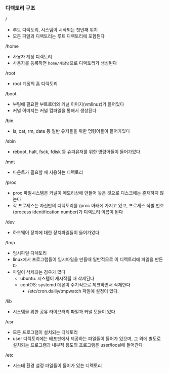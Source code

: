 ### 디렉토리 구조
/
- 루트 디렉토리, 시스템이 시작되는 첫번째 위치
- 모든 파일과 디렉토리는 루트 디렉토리에 포함된다

/home
- 사용자 계정 디렉토리
- 사용자를 등록하면 `home/계정명`으로 디렉토리가 생성된다

/root
- root 계정의 홈 디렉토리

/boot
- 부팅에 필요한 부트로더와 커널 이미지(vmlinuz)가 들어있다
- 커널 이미지는 커널 컴파일을 통해서 생성된다

/bin
- ls, cat, rm, date 등 일반 유저들을 위한 명령어들이 들어가있다

/sbin
- reboot, halt, fsck, fdisk 등 슈퍼유저를 위한 명령어들이 들어가있다

/mnt
- 마운트가 필요할 때 사용하는 디렉토리

/proc
- proc 파일시스템은 커널이 메모리상에 만들어 놓은 것으로 디스크에는 존재하지 않는다
- 각 프로세스는 자신만의 디렉토리를 /proc 아래에 가지고 있고, 프로세스 식별 번호(process identification number)가 디렉토리 이름이 된다

/dev
- 하드웨어 장치에 대한 장치파일들이 들어가있다

/tmp
- 임시파일 디렉토리
- linux에서 프로그램들이 임시파일을 만들때 일반적으로 이 디렉토리에 파일을 만든다
- 파일이 삭제되는 경우가 많다
  - ubuntu: 시스템이 재시작될 때 삭제된다
  - centOS: systemd 데몬이 주기적으로 체크하면서 삭제한다
     - /etc/cron.dailiy/tmpwatch 파일에 설정이 있다.

/lib
- 시스템을 위한 공유 라이브러리 파일과 커널 모듈이 있다

/usr
- 모든 프로그램이 설치되는 디렉토리
- user 디렉토리에는 배포판에서 제공하는 파일들이 들어가 있으며, 그 외에 별도로 설치되는 프로그램과 내부적 용도의 프로그램은 user/local에 들어간다

/etc
- 시스테 환경 설정 파일들이 들어가 있는 디렉토리


